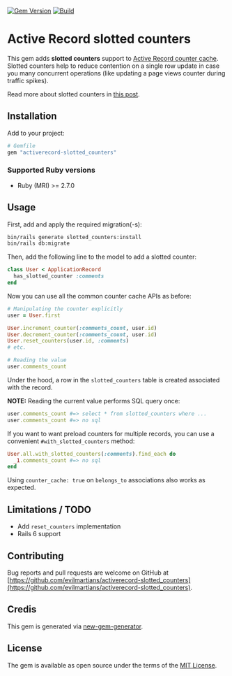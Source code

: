 [![Gem Version](https://badge.fury.io/rb/activerecord-slotted_counters.svg)](https://rubygems.org/gems/activerecord-slotted_counters) [![Build](https://github.com/evilmartians/activerecord-slotted_counters/workflows/Build/badge.svg)](https://github.com/evilmartians/activerecord-slotted_counters/actions)

# Active Record slotted counters

This gem adds **slotted counters** support to [Active Record counter cache][counter-cache]. Slotted counters help to reduce contention on a single row update in case you many concurrent operations (like updating a page views counter during traffic spikes).

Read more about slotted counters in [this post](https://planetscale.com/blog/the-slotted-counter-pattern).

## Installation

Add to your project:

```ruby
# Gemfile
gem "activerecord-slotted_counters"
```

### Supported Ruby versions

- Ruby (MRI) >= 2.7.0

## Usage

First, add and apply the required migration(-s):

```sh
bin/rails generate slotted_counters:install
bin/rails db:migrate
```

Then, add the following line to the model to add a slotted counter:

```ruby
class User < ApplicationRecord
  has_slotted_counter :comments
end
```

Now you can use all the common counter cache APIs as before:

```ruby
# Manipulating the counter explicitly
user = User.first

User.increment_counter(:comments_count, user.id)
User.decrement_counter(:comments_count, user.id)
User.reset_counters(user.id, :comments)
# etc.

# Reading the value
user.comments_count
```

Under the hood, a row in the `slotted_counters` table is created associated with the record.

**NOTE:** Reading the current value performs SQL query once:

```ruby
user.comments_count #=> select * from slotted_counters where ...
user.comments_count #=> no sql
```

If you want to want preload counters for multiple records, you can use a convenient `#with_slotted_counters` method:

```ruby
User.all.with_slotted_counters(:comments).find_each do
  _1.comments_count #=> no sql
end
```

Using `counter_cache: true` on `belongs_to` associations also works as expected.

## Limitations / TODO

- Add `reset_counters` implementation
- Rails 6 support

## Contributing

Bug reports and pull requests are welcome on GitHub at [https://github.com/evilmartians/activerecord-slotted_counters](https://github.com/evilmartians/activerecord-slotted_counters).

## Credis

This gem is generated via [new-gem-generator](https://github.com/palkan/new-gem-generator).

## License

The gem is available as open source under the terms of the [MIT License](http://opensource.org/licenses/MIT).

[counter-cache]: https://api.rubyonrails.org/classes/ActiveRecord/CounterCache/ClassMethods.html
